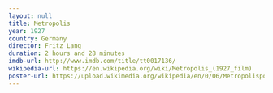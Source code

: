 ```yaml
---
layout: null
title: Metropolis
year: 1927
country: Germany
director: Fritz Lang
duration: 2 hours and 28 minutes
imdb-url: http://www.imdb.com/title/tt0017136/ 
wikipedia-url: https://en.wikipedia.org/wiki/Metropolis_(1927_film)
poster-url: https://upload.wikimedia.org/wikipedia/en/0/06/Metropolisposter.jpg
---
```

